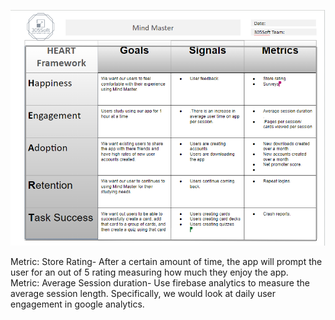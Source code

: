 ![heartframework](./heartframework.jpeg) 

Metric: Store Rating- After a certain amount of time, the app will prompt the user for an out of 5 rating measuring how much they enjoy the app.   
Metric: Average Session duration- Use firebase analytics to measure the average session length. Specifically, we would look at daily user engagement in google analytics.
